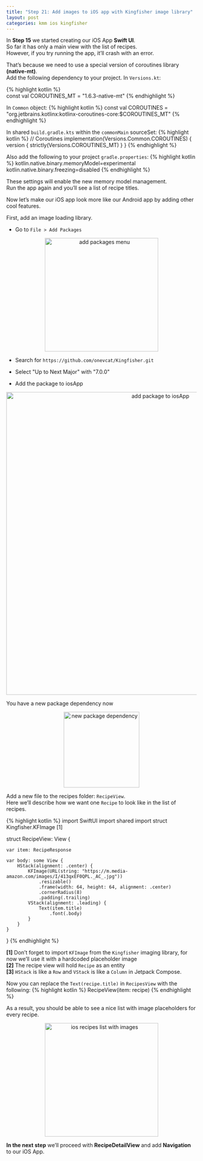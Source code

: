 ```yaml
---
title: "Step 21: Add images to iOS app with Kingfisher image library" 
layout: post
categories: kmm ios kingfisher
--- 
```


In <b>Step 15</b> we started creating our iOS App <b>Swift UI</b>.<br>
So far it has only a main view with the list of recipes. <br>
However, if you try running the app, it’ll crash with an error.
 
That’s because we need to use a special version of coroutines library <b>(native-mt)</b>.<br>
Add the following dependency to your project.
In `Versions.kt`:

{% highlight kotlin %}  
const val COROUTINES_MT = "1.6.3-native-mt"
{% endhighlight %} 
 
In `Common` object:
{% highlight kotlin %} 
const val COROUTINES = "org.jetbrains.kotlinx:kotlinx-coroutines-core:$COROUTINES_MT"
{% endhighlight %} 
 
In shared `build.gradle.kts` within the `commonMain` sourceSet:
{% highlight kotlin %} 
// Coroutines
implementation(Versions.Common.COROUTINES) {
   version {
       strictly(Versions.COROUTINES_MT)
   }
}
{% endhighlight %} 
 
Also add the following to your project `gradle.properties`:
{% highlight kotlin %} 
kotlin.native.binary.memoryModel=experimental
kotlin.native.binary.freezing=disabled
{% endhighlight %} 
 
These settings will enable the new memory model management.<br>
Run the app again and you’ll see a list of recipe titles.

Now let’s make our iOS app look more like our Android app by adding other cool features.
 
First, add an image loading library.<br>
- Go to `File > Add Packages`

<div style="text-align: center"><img src="{{site.baseurl}}/assets/images/step-21/1.png" alt="add packages menu" width="300"/></div>

- Search for `https://github.com/onevcat/Kingfisher.git`

- Select "Up to Next Major" with "7.0.0"

- Add the package to iosApp

<div style="text-align: center"><img src="{{site.baseurl}}/assets/images/step-21/2.png" alt="add package to iosApp" width="800"/></div>

You have a new package dependency now

<div style="text-align: center"><img src="{{site.baseurl}}/assets/images/step-21/3.png" alt="new package dependency" width="200"/></div>

Add a new file to the recipes folder: `RecipeView`.<br>
Here we’ll describe how we want one `Recipe` to look like in the list of recipes.

{% highlight kotlin %} 
import SwiftUI
import shared
import struct Kingfisher.KFImage [1]
 
struct RecipeView: View {
    
    var item: RecipeResponse
    
    var body: some View {
        HStack(alignment: .center) {
            KFImage(URL(string: "https://m.media-amazon.com/images/I/413qxEF0QPL._AC_.jpg"))
                .resizable()
                .frame(width: 64, height: 64, alignment: .center)
                .cornerRadius(8)
                .padding(.trailing)
            VStack(alignment: .leading) {
                Text(item.title)
                    .font(.body)
            }
        }
    }
}
{% endhighlight %} 
 
<b>[1]</b> Don’t forget to import `KFImage` from the `Kingfisher` imaging library, for now we’ll use it with a hardcoded placeholder image<br>
<b>[2]</b> The recipe view will hold `Recipe` as an entity<br>
<b>[3]</b> `HStack` is like a `Row` and `VStack` is like a `Column` in Jetpack Compose.<br>
 
Now you can replace the `Text(recipe.title)` in `RecipesView` with the following:
{% highlight kotlin %} 
   RecipeView(item: recipe)
{% endhighlight %} 
 
As a result, you should be able to see a nice list with image placeholders for every recipe.

<div style="text-align: center"><img src="{{site.baseurl}}/assets/images/step-21/4.png" alt="ios recipes list with images" width="300"/></div>

<b>In the next step</b> we’ll proceed with <b>RecipeDetailView</b> and add <b>Navigation</b> to our iOS App.
